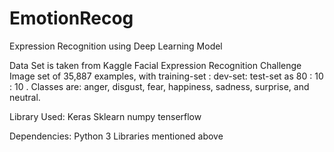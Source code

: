 # EmotionRecog
Expression Recognition using Deep Learning Model

Data Set is taken from Kaggle Facial Expression Recognition Challenge
Image set of 35,887 examples, with training-set : dev-set: test-set as 80 : 10 : 10 .
Classes are: anger, disgust, fear, happiness, sadness, surprise, and neutral. 


Library Used:
Keras
Sklearn
numpy
tenserflow

Dependencies:
Python 3
Libraries mentioned above
